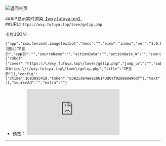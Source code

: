 ![返回主页](https://github.com/lanyi233/QQ-JSONcard)

###IP显示实时渲染[【wxy.fufuya.top】](https://wxy.fufuya.top/love/getip.php)
##URL:`https://wxy.fufuya.top/love/getip.php`

卡片JSON:
```
{"app":"com.tencent.imagetextbot","desc":"","view":"index","ver":"1.0.0.11","prompt":"[图片]IP显示","appID":"","sourceName":"","actionData":"","actionData_A":"","sourceUrl":"","meta":{"robot":{"cover":"https:\/\/wxy.fufuya.top\/love\/getip.php","jump_url":"","subtitle":"来自https:\/\/wxy.fufuya.top\/love\/getip.php","title":"IP显示"}},"config":{"ctime":1683895418,"token":"85825de4aea286143d0af9288e0e96df"},"text":"","extraApps":[],"sourceAd":"","extra":""}
```
- 预览： 
![](https://wxy.fufuya.top/love/getip.php) 
-------

